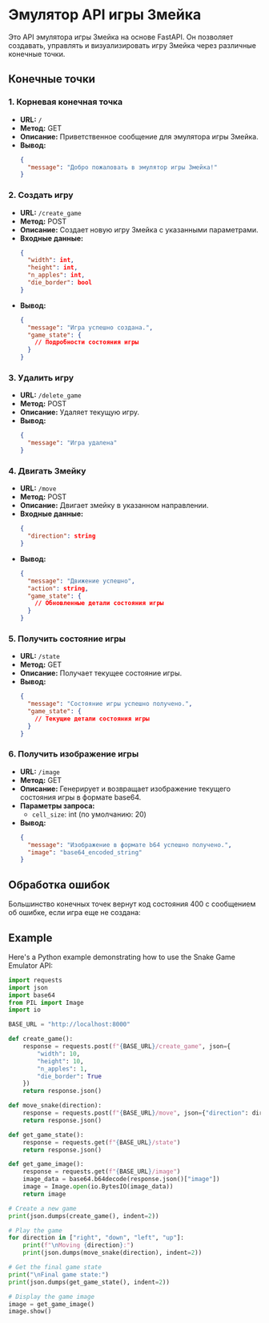 # Эмулятор API игры Змейка

Это API эмулятора игры Змейка на основе FastAPI. Он позволяет создавать, управлять и визуализировать игру Змейка через различные конечные точки.

## Конечные точки

### 1. Корневая конечная точка

- **URL:** `/`
- **Метод:** GET
- **Описание:** Приветственное сообщение для эмулятора игры Змейка.
- **Вывод:**
  ```json
  {
    "message": "Добро пожаловать в эмулятор игры Змейка!"
  }
  ```

### 2. Создать игру

- **URL:** `/create_game`
- **Метод:** POST
- **Описание:** Создает новую игру Змейка с указанными параметрами.
- **Входные данные:**
  ```json
  {
    "width": int,
    "height": int,
    "n_apples": int,
    "die_border": bool
  }
  ```
- **Вывод:**
  ```json
  {
    "message": "Игра успешно создана.",
    "game_state": {
      // Подробности состояния игры
    }
  }
  ```

### 3. Удалить игру

- **URL:** `/delete_game`
- **Метод:** POST
- **Описание:** Удаляет текущую игру.
- **Вывод:**
  ```json
  {
    "message": "Игра удалена"
  }
  ```

### 4. Двигать Змейку

- **URL:** `/move`
- **Метод:** POST
- **Описание:** Двигает змейку в указанном направлении.
- **Входные данные:**
  ```json
  {
    "direction": string
  }
  ```
- **Вывод:**
  ```json
  {
    "message": "Движение успешно",
    "action": string,
    "game_state": {
      // Обновленные детали состояния игры
    }
  }
  ```

### 5. Получить состояние игры

- **URL:** `/state`
- **Метод:** GET
- **Описание:** Получает текущее состояние игры.
- **Вывод:**
  ```json
  {
    "message": "Состояние игры успешно получено.",
    "game_state": {
      // Текущие детали состояния игры
    }
  }
  ```

### 6. Получить изображение игры

- **URL:** `/image`
- **Метод:** GET
- **Описание:** Генерирует и возвращает изображение текущего состояния игры в формате base64.
- **Параметры запроса:**
  - `cell_size`: int (по умолчанию: 20)
- **Вывод:**
  ```json
  {
    "message": "Изображение в формате b64 успешно получено.",
    "image": "base64_encoded_string"
  }
  ```

## Обработка ошибок

Большинство конечных точек вернут код состояния 400 с сообщением об ошибке, если игра еще не создана:

## Example

Here's a Python example demonstrating how to use the Snake Game Emulator API:

```python
import requests
import json
import base64
from PIL import Image
import io

BASE_URL = "http://localhost:8000"

def create_game():
    response = requests.post(f"{BASE_URL}/create_game", json={
        "width": 10,
        "height": 10,
        "n_apples": 1,
        "die_border": True
    })
    return response.json()

def move_snake(direction):
    response = requests.post(f"{BASE_URL}/move", json={"direction": direction})
    return response.json()

def get_game_state():
    response = requests.get(f"{BASE_URL}/state")
    return response.json()

def get_game_image():
    response = requests.get(f"{BASE_URL}/image")
    image_data = base64.b64decode(response.json()["image"])
    image = Image.open(io.BytesIO(image_data))
    return image

# Create a new game
print(json.dumps(create_game(), indent=2))

# Play the game
for direction in ["right", "down", "left", "up"]:
    print(f"\nMoving {direction}:")
    print(json.dumps(move_snake(direction), indent=2))

# Get the final game state
print("\nFinal game state:")
print(json.dumps(get_game_state(), indent=2))

# Display the game image
image = get_game_image()
image.show()
```
